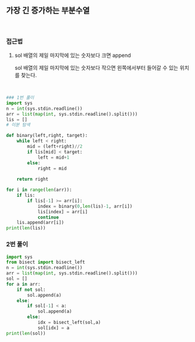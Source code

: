 ## 가장 긴 증가하는 부분수열

</br>

### 접근법
1. sol 배열의 제일 마지막에 있는 숫자보다 크면 append
    
    sol 배열의 제일 마지막에 있는 숫자보다 작으면 왼쪽에서부터 들어갈 수 있는 위치를 찾는다.
    
</br>


```python
### 1번 풀이
import sys
n = int(sys.stdin.readline())
arr = list(map(int, sys.stdin.readline().split()))
lis = []
# 이분 탐색

def binary(left,right, target):
    while left < right:
        mid = (left+right)//2
        if lis[mid] < target:
            left = mid+1
        else:
            right = mid
        
    return right

for i in range(len(arr)):
    if lis:
        if lis[-1] >= arr[i]:
            index = binary(0,len(lis)-1, arr[i])
            lis[index] = arr[i]
            continue
    lis.append(arr[i])
print(len(lis))
```

### 2번 풀이
```python
import sys
from bisect import bisect_left
n = int(sys.stdin.readline())
arr = list(map(int, sys.stdin.readline().split()))
sol = []
for a in arr:
    if not sol:
        sol.append(a)
    else:
        if sol[-1] < a:
            sol.append(a)
        else:
            idx = bisect_left(sol,a)
            sol[idx] = a
print(len(sol))
````